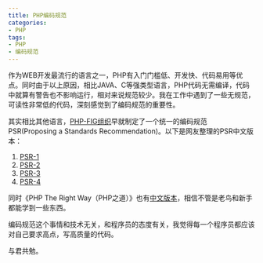 ```yaml
---
title: PHP编码规范
categories:
- PHP
tags:
- PHP
- 编码规范
---
```

作为WEB开发最流行的语言之一，PHP有入门门槛低、开发快、代码易用等优点。同时由于以上原因，相比JAVA、C等强类型语言，PHP代码无需编译，代码中就算有警告也不影响运行，相对来说规范较少。我在工作中遇到了一些无规范，可读性非常低的代码，深刻感觉到了编码规范的重要性。 
<!-- more -->  

其实相比其他语言，[PHP-FIG组织](http://www.php-fig.org/)早就制定了一个统一的编码规范PSR(Proposing a Standards Recommendation)。以下是网友整理的PSR中文版本：
 1. [PSR-1](https://segmentfault.com/a/1190000002521577)
 2. [PSR-2](https://segmentfault.com/a/1190000002521620)
 3. [PSR-3](https://segmentfault.com/a/1190000002521644)
 4. [PSR-4](https://segmentfault.com/a/1190000002521658)
 
同时《PHP The Right Way（PHP之道）》也有[中文版本](https://laravel-china.github.io/php-the-right-way/)，相信不管是老鸟和新手都能学到一些东西。  

编码规范这个事情和技术无关，和程序员的态度有关，我觉得每一个程序员都应该对自己要求高点，写高质量的代码。  

与君共勉。
   
   




